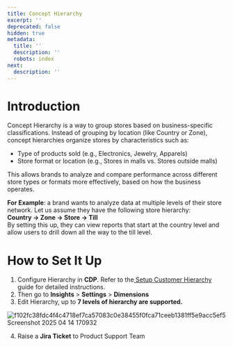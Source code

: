 ```yaml
---
title: Concept Hierarchy
excerpt: ''
deprecated: false
hidden: true
metadata:
  title: ''
  description: ''
  robots: index
next:
  description: ''
---
```

# Introduction

Concept Hierarchy is a way to group stores based on business-specific classifications. Instead of grouping by location (like Country or Zone), concept hierarchies organize stores by characteristics such as:

* Type of products sold (e.g., Electronics, Jewelry, Apparels)
* Store format or location (e.g., Stores in malls vs. Stores outside malls)

This allows brands to analyze and compare performance across different store types or formats more effectively, based on how the business operates.

**For Example**: a brand wants to analyze data at multiple levels of their store network. Let us assume they have the following store hierarchy:\
**Country → Zone → Store → Till**\
By setting this up, they can view reports that start at the country level and allow users to drill down all the way to the till level.

# How to Set It Up

1. Configure Hierarchy in **CDP**. Refer to the[ Setup Customer Hierarchy ](https://docs.capillarytech.com/docs/hierarchy)guide for detailed instructions.
2. Then go to **Insights** > **Settings** > **Dimensions**
3. Edit Hierarchy, up to **7 levels of hierarchy are supported.**

![f102fc38fdc4f4c4718ef7ca57083c0e38455f0fca71ceeb1381ff5e9acc5ef5 Screenshot 2025 04 14 170932](https://files.readme.io/f102fc38fdc4f4c4718ef7ca57083c0e38455f0fca71ceeb1381ff5e9acc5ef5-Screenshot_2025-04-14_170932.png)

4. Raise a **Jira Ticket** to Product Support Team
